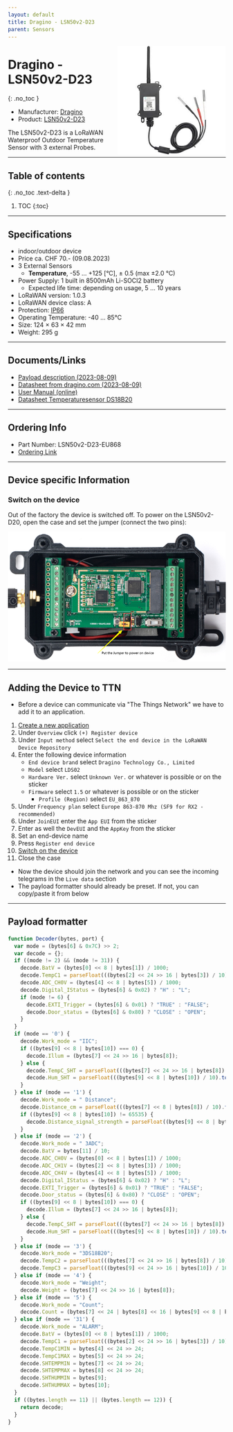 ```yaml
---
layout: default
title: Dragino - LSN50v2-D23
parent: Sensors
---
```


<img src="https://github.com/hslu-ige-laes/lora-devices-ttn/raw/master/docs/sensors/dragino-lsn50v2-d23_01.jpg" width="250" align="right">

# Dragino - LSN50v2-D23
{: .no_toc }

- Manufacturer: <a href="https://www.dragino.com/" target="_blank">Dragino</a>
- Product: <a href="https://www.dragino.com/products/temperature-humidity-sensor/item/193-lsn50v2-d23.html" target="_blank">LSN50v2-D23</a>

The LSN50v2-D23 is a LoRaWAN Waterproof Outdoor Temperature Sensor with 3 external Probes.

---

## Table of contents
{: .no_toc .text-delta }

1. TOC
{:toc}

---

## Specifications

- indoor/outdoor device
- Price ca. CHF 70.- (09.08.2023)
- 3 External Sensors
  - **Temperature**, -55 ... +125 [°C], ± 0.5 (max ±2.0 °C)
- Power Supply: 1 built in 8500mAh Li-SOCI2 battery
  - Expected life time: depending on usage, 5 ... 10 years
- LoRaWAN version: 1.0.3
- LoRaWAN device class: A
- Protection: [IP66](https://en.wikipedia.org/wiki/IP_Code)
- Operating Temperature: -40 ... 85°C
- Size: 124 × 63 × 42 mm
- Weight: 295 g

---

## Documents/Links
- [Payload description (2023-08-09)](https://github.com/hslu-ige-laes/lora-devices-ttn/raw/master/docs/sensors/dragino-lsn50v2-d23_04.txt)
- [Datasheet from dragino.com (2023-08-09)](https://github.com/hslu-ige-laes/lora-devices-ttn/raw/master/docs/sensors/dragino-lsn50v2-d23_03.pdf)
- [User Manual (online)](http://wiki.dragino.com/xwiki/bin/view/Main/User%20Manual%20for%20LoRaWAN%20End%20Nodes/LSN50v2-D20-D22-D23%20LoRaWAN%20Temperature%20Sensor%20User%20Manual)
- [Datasheet Temperaturesensor DS18B20](https://github.com/hslu-ige-laes/lora-devices-ttn/raw/master/docs/sensors/dragino-lsn50v2-d23_02.pdf)

---

## Ordering Info
- Part Number: LSN50v2-D23-EU868
- [Ordering Link](https://www.bastelgarage.ch/lsn50v2-d23-lorawan-3-kanal-temperatursensor-node-868mhz?search=lsn50%20v2)

---

## Device specific Information

### Switch on the device
Out of the factory the device is switched off. To power on the LSN50v2-D20, open the case and set the jumper (connect the two pins):

![Switching between active and sleep mode (switch off / on, reset)](https://github.com/hslu-ige-laes/lora-devices-ttn/raw/master/docs/sensors/dragino-lsn50v2-d23_05.png "Power on the LSN50v2-D20")

---

## Adding the Device to TTN
- Before a device can communicate via "The Things Network" we have to add it to an application.<br>

1. [Create a new application](https://hslu-ige-laes.github.io/lora-devices-ttn/docs/getting_started#create-a-new-application)
2. Under `Overview` click `(+) Register device`
3. Under `Input method` select `Select the end device in the LoRaWAN Device Repository`
4. Enter the following device information
   - `End device brand` select `Dragino Technology Co., Limited`
   - `Model` select `LDS02`
   - `Hardware Ver.` select `Unknown Ver.` or whatever is possible or on the sticker
   - `Firmware` select `1.5` or whatever is possible or on the sticker
	 - `Profile (Region)` select `EU_863_870`
5. Under `Frequency plan` select `Europe 863-870 Mhz (SF9 for RX2 - recommended)`
6. Under `JoinEUI` enter the `App EUI` from the sticker
7. Enter as well the `DevEUI` and the `AppKey` from the sticker
8. Set an end-device name
9. Press `Register end device`
10. [Switch on the device](https://hslu-ige-laes.github.io/lora-devices-ttn/docs/dragino-lsn50v2-d23#switch-on-the-device)
11. Close the case

- Now the device should join the network and you can see the incoming telegrams in the `Live data` section
- The payload formatter should already be preset. If not, you can copy/paste it from below

---

## Payload formatter

```javascript
function Decoder(bytes, port) {
  var mode = (bytes[6] & 0x7C) >> 2;
  var decode = {};
  if ((mode != 2) && (mode != 31)) {
    decode.BatV = (bytes[0] << 8 | bytes[1]) / 1000;
    decode.TempC1 = parseFloat(((bytes[2] << 24 >> 16 | bytes[3]) / 10).toFixed(2));
    decode.ADC_CH0V = (bytes[4] << 8 | bytes[5]) / 1000;
    decode.Digital_IStatus = (bytes[6] & 0x02) ? "H" : "L";
    if (mode != 6) {
      decode.EXTI_Trigger = (bytes[6] & 0x01) ? "TRUE" : "FALSE";
      decode.Door_status = (bytes[6] & 0x80) ? "CLOSE" : "OPEN";
    }
  }
  if (mode == '0') {
    decode.Work_mode = "IIC";
    if ((bytes[9] << 8 | bytes[10]) === 0) {
      decode.Illum = (bytes[7] << 24 >> 16 | bytes[8]);
    } else {
      decode.TempC_SHT = parseFloat(((bytes[7] << 24 >> 16 | bytes[8]) / 10).toFixed(2));
      decode.Hum_SHT = parseFloat(((bytes[9] << 8 | bytes[10]) / 10).toFixed(1));
    }
  } else if (mode == '1') {
    decode.Work_mode = " Distance";
    decode.Distance_cm = parseFloat(((bytes[7] << 8 | bytes[8]) / 10).toFixed(1));
    if ((bytes[9] << 8 | bytes[10]) != 65535) {
      decode.Distance_signal_strength = parseFloat((bytes[9] << 8 | bytes[10]).toFixed(0));
    }
  } else if (mode == '2') {
    decode.Work_mode = " 3ADC";
    decode.BatV = bytes[11] / 10;
    decode.ADC_CH0V = (bytes[0] << 8 | bytes[1]) / 1000;
    decode.ADC_CH1V = (bytes[2] << 8 | bytes[3]) / 1000;
    decode.ADC_CH4V = (bytes[4] << 8 | bytes[5]) / 1000;
    decode.Digital_IStatus = (bytes[6] & 0x02) ? "H" : "L";
    decode.EXTI_Trigger = (bytes[6] & 0x01) ? "TRUE" : "FALSE";
    decode.Door_status = (bytes[6] & 0x80) ? "CLOSE" : "OPEN";
    if ((bytes[9] << 8 | bytes[10]) === 0) {
      decode.Illum = (bytes[7] << 24 >> 16 | bytes[8]);
    } else {
      decode.TempC_SHT = parseFloat(((bytes[7] << 24 >> 16 | bytes[8]) / 10).toFixed(2));
      decode.Hum_SHT = parseFloat(((bytes[9] << 8 | bytes[10]) / 10).toFixed(1));
    }
  } else if (mode == '3') {
    decode.Work_mode = "3DS18B20";
    decode.TempC2 = parseFloat(((bytes[7] << 24 >> 16 | bytes[8]) / 10).toFixed(2));
    decode.TempC3 = parseFloat(((bytes[9] << 24 >> 16 | bytes[10]) / 10).toFixed(1));
  } else if (mode == '4') {
    decode.Work_mode = "Weight";
    decode.Weight = (bytes[7] << 24 >> 16 | bytes[8]);
  } else if (mode == '5') {
    decode.Work_mode = "Count";
    decode.Count = (bytes[7] << 24 | bytes[8] << 16 | bytes[9] << 8 | bytes[10]);
  } else if (mode == '31') {
    decode.Work_mode = "ALARM";
    decode.BatV = (bytes[0] << 8 | bytes[1]) / 1000;
    decode.TempC1 = parseFloat(((bytes[2] << 24 >> 16 | bytes[3]) / 10).toFixed(2));
    decode.TempC1MIN = bytes[4] << 24 >> 24;
    decode.TempC1MAX = bytes[5] << 24 >> 24;
    decode.SHTEMPMIN = bytes[7] << 24 >> 24;
    decode.SHTEMPMAX = bytes[8] << 24 >> 24;
    decode.SHTHUMMIN = bytes[9];
    decode.SHTHUMMAX = bytes[10];
  }
  if ((bytes.length == 11) || (bytes.length == 12)) {
    return decode;
  }
}
```